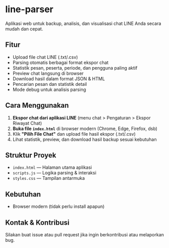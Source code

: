 # line-parser

Aplikasi web untuk backup, analisis, dan visualisasi chat LINE Anda secara mudah dan cepat.

## Fitur
- Upload file chat LINE (.txt/.csv)
- Parsing otomatis berbagai format ekspor chat
- Statistik pesan, peserta, periode, dan pengguna paling aktif
- Preview chat langsung di browser
- Download hasil dalam format JSON & HTML
- Pencarian pesan dan statistik detail
- Mode debug untuk analisis parsing

## Cara Menggunakan
1. **Ekspor chat dari aplikasi LINE** (menu chat > Pengaturan > Ekspor Riwayat Chat)
2. **Buka file `index.html`** di browser modern (Chrome, Edge, Firefox, dsb)
3. Klik **"Pilih File Chat"** dan upload file hasil ekspor (.txt/.csv)
4. Lihat statistik, preview, dan download hasil backup sesuai kebutuhan

## Struktur Proyek
- `index.html` — Halaman utama aplikasi
- `scripts.js` — Logika parsing & interaksi
- `styles.css` — Tampilan antarmuka

## Kebutuhan
- Browser modern (tidak perlu install apapun)

## Kontak & Kontribusi
Silakan buat issue atau pull request jika ingin berkontribusi atau melaporkan bug.
